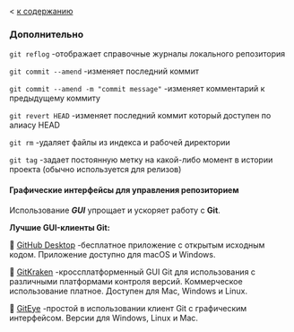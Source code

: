 < [к содержанию](./readme.md)
### Дополнительно

`git reflog` -отображает справочные журналы локального репозитория

`git commit --amend` -изменяет последний коммит

`git commit --amend -m "commit message"` -изменяет комментарий к предыдущему коммиту

`git revert HEAD` -изменяет последний коммит который доступен по алиасу HEAD

`git rm` -удаляет файлы из индекса и рабочей директории

`git tag` -задает постоянную метку на какой-либо момент в истории проекта (обычно используется для релизов)

#### **Графические интерфейсы для управления репозиторием**

Использование ***GUI*** упрощает и ускоряет работу с **Git**.

**Лучшие GUI-клиенты Git:**

&#128190; [GitHub Desktop](https://desktop.github.com/) -бесплатное приложение с открытым исходным кодом. Приложение доступно для macOS и Windows.

&#128190; [GitKraken](https://www.gitkraken.com/) -кроссплатформенный GUI Git для использования с различными платформами контроля версий. Коммерческое использование платное. Доступен для Mac, Windows и Linux.

&#128190; [GitEye](https://digital.ai/) -простой в использовании клиент Git с графическим интерфейсом. Версии для Windows, Linux и Mac.
